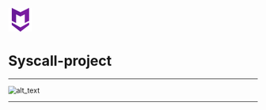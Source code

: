 ![alt text](https://github.com/adam-p/markdown-here/raw/master/src/common/images/icon48.png "Logo Title Text 1")

# Syscall-project 
---
![alt_text](https://upload.wikimedia.org/wikipedia/commons/d/dd/Linux_logo.jpg)

---
